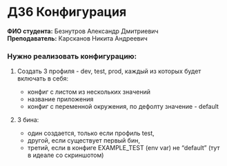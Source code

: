 # ДЗ6 Конфигурация

**ФИО студента:** Безнутров Александр Дмитриевич  
**Преподаватель:** Карсканов Никита Андреевич

### Нужно реализовать конфигурацию:

1. Создать 3 профиля - dev, test, prod, каждый из которых будет включать в себя:
   - конфиг с листом из нескольких значений
   - название приложения
   - конфиг с переменной окружения, по дефолту значение - default

2. 3 бина:
   - один создается, только если профиль test,
   - другой, если существует первый бин,
   - третий, если в конфиге EXAMPLE_TEST (env var) не “default” (тут в идеале со скриншотом)